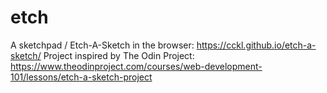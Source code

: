 # etch

A sketchpad / Etch-A-Sketch in the browser: https://cckl.github.io/etch-a-sketch/
Project inspired by The Odin Project: https://www.theodinproject.com/courses/web-development-101/lessons/etch-a-sketch-project
